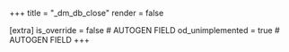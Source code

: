 +++
title = "_dm_db_close"
render = false

[extra]
is_override = false # AUTOGEN FIELD
od_unimplemented = true # AUTOGEN FIELD
+++